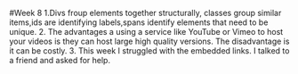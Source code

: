 #Week 8
1.Divs froup elements together structurally, classes group similar items,ids are identifying labels,spans identify elements that need to be unique.
2. The advantages a using a service like YouTube or
Vimeo to host your videos is they can host large high quality versions. The disadvantage is it can be costly.
3. This week I struggled with the embedded links. I talked to a friend and asked for help.
